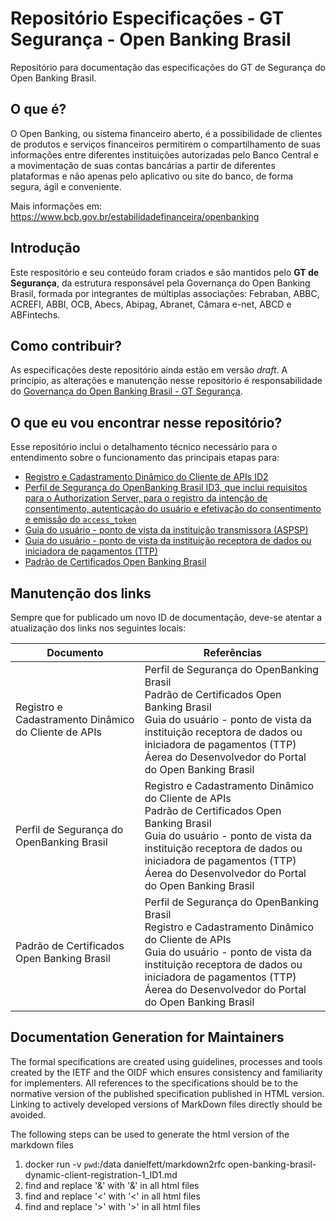 # Repositório Especificações - GT Segurança - Open Banking Brasil

Repositório para documentação das especificações do GT de Segurança do Open Banking Brasil.

## O que é?

O Open Banking, ou sistema financeiro aberto, é a possibilidade de clientes de produtos e serviços financeiros permitirem o compartilhamento de suas informações entre diferentes instituições autorizadas pelo Banco Central e a movimentação de suas contas bancárias a partir de diferentes plataformas e não apenas pelo aplicativo ou site do banco, de forma segura, ágil e conveniente.

Mais informações em: https://www.bcb.gov.br/estabilidadefinanceira/openbanking

## Introdução

Este respositório e seu conteúdo foram criados e são mantidos pelo **GT de Segurança**, da estrutura responsável pela Governança do Open Banking Brasil, formada por integrantes de múltiplas associações: Febraban, ABBC, ACREFI, ABBI, OCB, Abecs, Abipag, Abranet, Câmara e-net, ABCD e ABFintechs.

## Como contribuir?

As especificações deste repositório ainda estão em versão *draft*. A princípio, as alterações e manutenção nesse repositório é responsabilidade do [Governança do Open Banking Brasil - GT Segurança](mailto:gt-seguranca@openbankingbr.org).

## O que eu vou encontrar nesse repositório?

Esse repositório inclui o detalhamento técnico necessário para o entendimento sobre o funcionamento das principais etapas para:

 - [Registro e Cadastramento Dinâmico do Cliente de APIs ID2](https://openbanking-brasil.github.io/specs-seguranca/open-banking-brasil-dynamic-client-registration-1_ID2-ptbr.html)
 - [Perfil de Segurança do OpenBanking Brasil ID3, que inclui requisitos para o Authorization Server, para o registro da intenção de consentimento, autenticação do usuário e efetivação do consentimento e emissão do `access_token`](https://openbanking-brasil.github.io/specs-seguranca/open-banking-brasil-financial-api-1_ID3-ptbr.html)
 - [Guia do usuário - ponto de vista da instituição transmissora (ASPSP)](https://openbanking-brasil.github.io/specs-seguranca/aspsp-user-guide-ptbr.html)
 - [Guia do usuário - ponto de vista da instituição receptora de dados ou iniciadora de pagamentos (TTP)](https://openbanking-brasil.github.io/specs-seguranca/tpp-user-guide-ptbr.html)
 - [Padrão de Certificados Open Banking Brasil](https://openbanking-brasil.github.io/specs-seguranca/open-banking-brasil-certificate-standards-1_ID1-ptbr.html)

## Manutenção dos links

Sempre que for publicado um novo ID de documentação, deve-se atentar a atualização dos links nos seguintes locais:

|Documento|Referências|
|------------------------------------------|---------------------------------------------------------------------------------------------------|
|Registro e Cadastramento Dinâmico do Cliente de APIs|Perfil de Segurança do OpenBanking Brasil<br>Padrão de Certificados Open Banking Brasil<br>Guia do usuário - ponto de vista da instituição receptora de dados ou iniciadora de pagamentos (TTP)<br>Áerea do Desenvolvedor do Portal do Open Banking Brasil|
|Perfil de Segurança do OpenBanking Brasil|Registro e Cadastramento Dinâmico do Cliente de APIs<br>Padrão de Certificados Open Banking Brasil<br>Guia do usuário - ponto de vista da instituição receptora de dados ou iniciadora de pagamentos (TTP)<br>Áerea do Desenvolvedor do Portal do Open Banking Brasil|
|Padrão de Certificados Open Banking Brasil|Perfil de Segurança do OpenBanking Brasil<br>Registro e Cadastramento Dinâmico do Cliente de APIs<br>Guia do usuário - ponto de vista da instituição receptora de dados ou iniciadora de pagamentos (TTP)<br>Áerea do Desenvolvedor do Portal do Open Banking Brasil|

## Documentation Generation for Maintainers

The formal specifications are created using guidelines, processes and tools created by the IETF and the OIDF which ensures consistency and familiarity for implementers. All references to the specifications should be to the normative version of the published specification published in HTML version. Linking to actively developed versions of MarkDown files directly should be avoided.

The following steps can be used to generate the html version of the markdown files

1. docker run -v `pwd`:/data danielfett/markdown2rfc open-banking-brasil-dynamic-client-registration-1_ID1.md
2. find and replace '&amp;' with '&' in all html files
3. find and replace '&lt;' with '<' in all html files
4. find and replace '&gt;' with '>' in all html files

